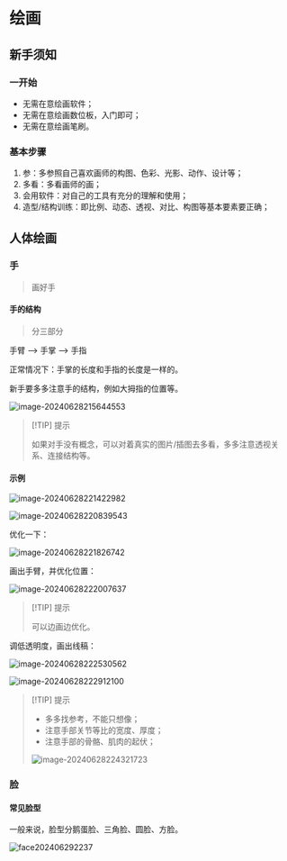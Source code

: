 # 绘画

## 新手须知

### 一开始

- 无需在意绘画软件；
- 无需在意绘画数位板，入门即可；
- 无需在意绘画笔刷。

### 基本步骤

1. 参：多参照自己喜欢画师的构图、色彩、光影、动作、设计等；
2. 多看：多看画师的画；
3. 会用软件：对自己的工具有充分的理解和使用；
4. 造型/结构训练：即比例、动态、透视、对比、构图等基本要素要正确；

## 人体绘画

### 手

> 画好手

#### 手的结构

> 分三部分

手臂 --> 手掌 --> 手指

正常情况下：手掌的长度和手指的长度是一样的。

新手要多多注意手的结构，例如大拇指的位置等。

![image-20240628215644553](assets/image-20240628215644553.png)

> [!TIP] 提示
>
> 如果对手没有概念，可以对着真实的图片/插图去多看，多多注意透视关系、连接结构等。

#### 示例

![image-20240628221422982](assets/image-20240628221422982.png)

![image-20240628220839543](assets/image-20240628220839543.png)

优化一下：

![image-20240628221826742](assets/image-20240628221826742.png)

画出手臂，并优化位置：

![image-20240628222007637](assets/image-20240628222007637.png)

> [!TIP] 提示
>
> 可以边画边优化。

调低透明度，画出线稿：

![image-20240628222530562](assets/image-20240628222530562.png)

![image-20240628222912100](assets/image-20240628222912100.png)

> [!TIP] 提示
>
> - 多多找参考，不能只想像；
> - 注意手部关节等比的宽度、厚度；
> - 注意手部的骨骼、肌肉的起伏；
>
> ![image-20240628224321723](assets/image-20240628224321723.png)

### 脸

#### 常见脸型

一般来说，脸型分鹅蛋脸、三角脸、圆脸、方脸。

![face202406292237](assets/face202406292237.jpg)
